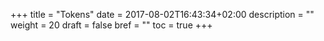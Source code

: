 +++
title = "Tokens"
date = 2017-08-02T16:43:34+02:00
description = ""
weight = 20
draft = false
bref = ""
toc = true
+++
